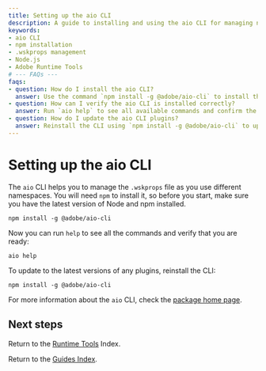 ```yaml
---
title: Setting up the aio CLI
description: A guide to installing and using the aio CLI for managing namespaces and the .wskprops file, including installation steps and basic commands.
keywords:
- aio CLI
- npm installation
- .wskprops management
- Node.js
- Adobe Runtime Tools
# --- FAQs ---
faqs:
- question: How do I install the aio CLI?
  answer: Use the command `npm install -g @adobe/aio-cli` to install the aio CLI globally via npm.
- question: How can I verify the aio CLI is installed correctly?
  answer: Run `aio help` to see all available commands and confirm the CLI is properly installed.
- question: How do I update the aio CLI plugins?
  answer: Reinstall the CLI using `npm install -g @adobe/aio-cli` to update to the latest plugins and versions.
---
```

# Setting up the aio CLI

The `aio` CLI helps you to manage the `.wskprops` file as you use different namespaces. You will need `npm` to install it, so before you start, make sure you have the latest version of Node and npm installed.

```
npm install -g @adobe/aio-cli
```

Now you can run `help` to see all the commands and verify that you are ready:

```
aio help
```

To update to the latest versions of any plugins, reinstall the CLI:

```
npm install -g @adobe/aio-cli
```

For more information about the `aio` CLI, check the [package home page](https://www.npmjs.com/package/@adobe/aio-cli).

## Next steps

Return to the [Runtime Tools](index.md) Index.

Return to the [Guides Index](../../index.md).
